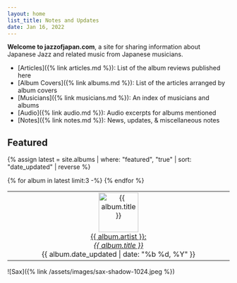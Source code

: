 ```yaml
---
layout: home
list_title: Notes and Updates
date: Jan 16, 2022
---
```

**Welcome to jazzofjapan.com**, a site for sharing information about Japanese Jazz and related music from Japanese musicians. 

* [Articles]({% link articles.md %}): List of the album reviews published here
* [Album Covers]({% link albums.md %}): List of the articles arranged by album covers
* [Musicians]({% link musicians.md %}): An index of musicians and albums
* [Audio]({% link audio.md %}): Audio excerpts for albums mentioned
* [Notes]({% link notes.md %}): News, updates, & miscellaneous notes


## Featured

{% assign latest = site.albums | where: "featured", "true" | sort: "date_updated" | reverse %}


<table>
  <tbody>
    <tr valign=top>
{% for album in latest limit:3 -%}
<td width="33%" align=center><a href="{{ album.url }}"><img src="/assets/images/{{ album.date | date: "%Y/%m" }}/{{ album.cover }}-180.jpeg" alt="{{ album.title }}" width=90>
<br>
{{ album.artist }}:<br><em>{{ album.title }}</em></a>
<br>
<span class="subtext">{{ album.date_updated | date: "%b %d, %Y" }}</span>
<br>
</td>
{% endfor %}
   </tr>
  </tbody>
</table>


![Sax]({% link /assets/images/sax-shadow-1024.jpeg %})




